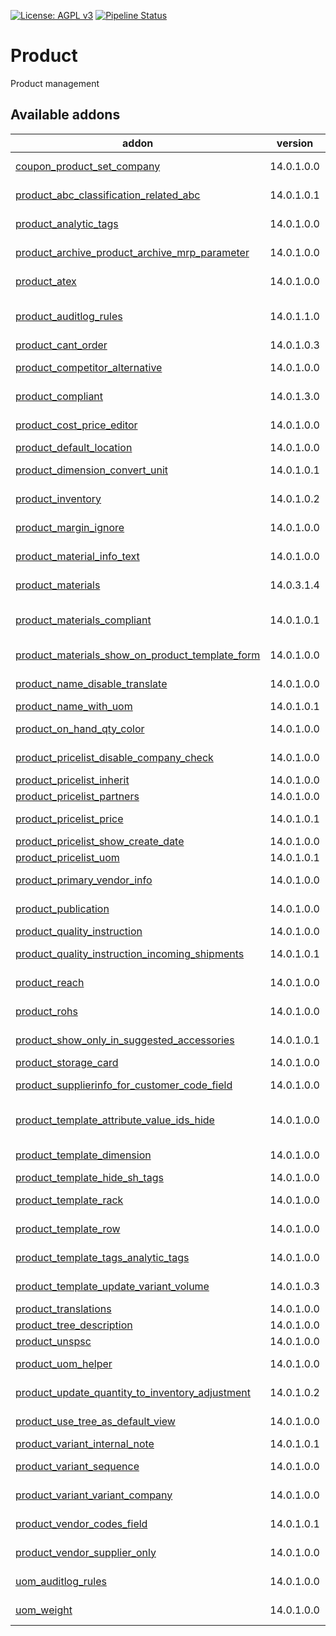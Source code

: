 [![License: AGPL v3](https://img.shields.io/badge/License-AGPL%20v3-blue.svg)](https://www.gnu.org/licenses/agpl-3.0)
[![Pipeline Status](https://gitlab.com/tawasta/odoo/product/badges/14.0-dev/pipeline.svg)](https://gitlab.com/tawasta/odoo/product/-/pipelines/)

Product
=======
Product management

[//]: # (addons)

Available addons
----------------
addon | version | maintainers | summary
--- | --- | --- | ---
[coupon_product_set_company](coupon_product_set_company/) | 14.0.1.0.0 |  | Sets company field for coupon product
[product_abc_classification_related_abc](product_abc_classification_related_abc/) | 14.0.1.0.1 |  | ABC fields are related on product variant from template
[product_analytic_tags](product_analytic_tags/) | 14.0.1.0.0 |  | Analytic tags for products and categories
[product_archive_product_archive_mrp_parameter](product_archive_product_archive_mrp_parameter/) | 14.0.1.0.0 |  | Archive Product and archive its MRP area parameter
[product_atex](product_atex/) | 14.0.1.0.0 |  | Add a field for product ATEX compliancy
[product_auditlog_rules](product_auditlog_rules/) | 14.0.1.1.0 |  | Audit log rules for product.product, product.template and product.category
[product_cant_order](product_cant_order/) | 14.0.1.0.3 |  | Product can't order
[product_competitor_alternative](product_competitor_alternative/) | 14.0.1.0.0 |  | New field for info about competitor's alternative product
[product_compliant](product_compliant/) | 14.0.1.3.0 |  | Add fields for product compliance (REACH, RoHS, Work Safety etc)
[product_cost_price_editor](product_cost_price_editor/) | 14.0.1.0.0 |  | Adds a view for editing product cost prices
[product_default_location](product_default_location/) | 14.0.1.0.0 |  | Product Default Location
[product_dimension_convert_unit](product_dimension_convert_unit/) | 14.0.1.0.1 |  | Convert the computed volume of a product by its volume UoM
[product_inventory](product_inventory/) | 14.0.1.0.2 |  | Show latest date when product has been received and/or adjusted
[product_margin_ignore](product_margin_ignore/) | 14.0.1.0.0 |  | Helper field for customizing margin calculation
[product_material_info_text](product_material_info_text/) | 14.0.1.0.0 |  | Enables writing text to material info field
[product_materials](product_materials/) | 14.0.3.1.4 |  | Product Materials info for products and their packaging
[product_materials_compliant](product_materials_compliant/) | 14.0.1.0.1 |  | Add fields for product material compliance (Conflict Area Minerals, SCIP, etc.)
[product_materials_show_on_product_template_form](product_materials_show_on_product_template_form/) | 14.0.1.0.0 |  | Show Materials on template form (for when variants not in use)
[product_name_disable_translate](product_name_disable_translate/) | 14.0.1.0.0 |  | Removes the option to translate product names
[product_name_with_uom](product_name_with_uom/) | 14.0.1.0.1 |  | Shows product name with sale UOM
[product_on_hand_qty_color](product_on_hand_qty_color/) | 14.0.1.0.0 |  | Show color if stock belongs to several locations
[product_pricelist_disable_company_check](product_pricelist_disable_company_check/) | 14.0.1.0.0 |  | Don't force using same company for product and product pricelist
[product_pricelist_inherit](product_pricelist_inherit/) | 14.0.1.0.0 |  | Inherits pricelists company children
[product_pricelist_partners](product_pricelist_partners/) | 14.0.1.0.0 |  | Show partners using the pricelist
[product_pricelist_price](product_pricelist_price/) | 14.0.1.0.1 |  | Show cost price and sale price on pricelist items
[product_pricelist_show_create_date](product_pricelist_show_create_date/) | 14.0.1.0.0 |  | Show create date on pricelists
[product_pricelist_uom](product_pricelist_uom/) | 14.0.1.0.1 |  | Show UOM on pricelists
[product_primary_vendor_info](product_primary_vendor_info/) | 14.0.1.0.0 |  | Helper fields for showing primary vendor's info
[product_publication](product_publication/) | 14.0.1.0.0 |  | Adds publication attributes for products.
[product_quality_instruction](product_quality_instruction/) | 14.0.1.0.0 |  | Instruction Documents for Products
[product_quality_instruction_incoming_shipments](product_quality_instruction_incoming_shipments/) | 14.0.1.0.1 |  | Mandatory quality checks when receiving goods
[product_reach](product_reach/) | 14.0.1.0.0 |  | Add a field for product REACH compliancy
[product_rohs](product_rohs/) | 14.0.1.0.0 |  | Add a field for product RoHS compliancy
[product_show_only_in_suggested_accessories](product_show_only_in_suggested_accessories/) | 14.0.1.0.1 |  | Product Show only in Suggested accessories
[product_storage_card](product_storage_card/) | 14.0.1.0.0 |  | Printable product storage card
[product_supplierinfo_for_customer_code_field](product_supplierinfo_for_customer_code_field/) | 14.0.1.0.0 |  | Show all customer codes in a single field
[product_template_attribute_value_ids_hide](product_template_attribute_value_ids_hide/) | 14.0.1.0.0 |  | Hides the product_template_attribute_value_ids by default on product tree
[product_template_dimension](product_template_dimension/) | 14.0.1.0.0 |  | Variant dimensions are managed in related product template
[product_template_hide_sh_tags](product_template_hide_sh_tags/) | 14.0.1.0.0 |  | Hide SH tags from product template
[product_template_rack](product_template_rack/) | 14.0.1.0.0 |  | Introduces a new field, Rack, to set stable product locations
[product_template_row](product_template_row/) | 14.0.1.0.0 |  | Introduces a new field, Row, to set stable product locations
[product_template_tags_analytic_tags](product_template_tags_analytic_tags/) | 14.0.1.0.0 |  | Analytic tags for product template tags
[product_template_update_variant_volume](product_template_update_variant_volume/) | 14.0.1.0.3 |  | Variant weight and volume is managed in related product template
[product_translations](product_translations/) | 14.0.1.0.0 |  | Product translations in backend
[product_tree_description](product_tree_description/) | 14.0.1.0.0 |  | Description field in product tree view
[product_unspsc](product_unspsc/) | 14.0.1.0.0 |  | New field for UNSPSC Code
[product_uom_helper](product_uom_helper/) | 14.0.1.0.0 |  | Shows helper fields on product UOM:s
[product_update_quantity_to_inventory_adjustment](product_update_quantity_to_inventory_adjustment/) | 14.0.1.0.2 |  | Use Inventory Adjustment from Update Quantity functionality
[product_use_tree_as_default_view](product_use_tree_as_default_view/) | 14.0.1.0.0 |  | Use tree as a default view for products
[product_variant_internal_note](product_variant_internal_note/) | 14.0.1.0.1 |  | Internal note for product variant
[product_variant_sequence](product_variant_sequence/) | 14.0.1.0.0 |  | Order Product Variants based on sequence_variant.
[product_variant_variant_company](product_variant_variant_company/) | 14.0.1.0.0 |  | Add variant_company_id for product variant
[product_vendor_codes_field](product_vendor_codes_field/) | 14.0.1.0.1 |  | Show all vendor codes in a single field
[product_vendor_supplier_only](product_vendor_supplier_only/) | 14.0.1.0.0 |  | Only show suppliers in product vendor list
[uom_auditlog_rules](uom_auditlog_rules/) | 14.0.1.0.0 |  | Adds audit log rules for uom.uom and uom.category
[uom_weight](uom_weight/) | 14.0.1.0.0 |  | Helper for calculating different UoM weights

[//]: # (end addons)
